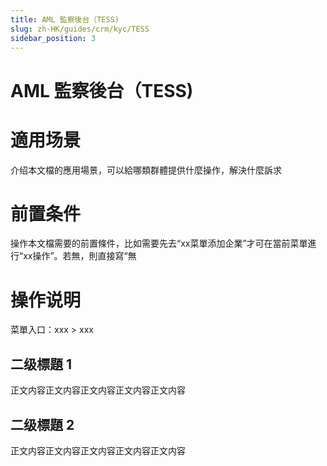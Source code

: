 ```yaml
---
title: AML 監察後台（TESS)
slug: zh-HK/guides/crm/kyc/TESS
sidebar_position: 3
---
```



# AML 監察後台（TESS)

# 適用场景

介绍本文檔的應用場景，可以給哪類群體提供什麼操作，解決什麼訴求

# 前置条件

操作本文檔需要的前置條件，比如需要先去“xx菜單添加企業”才可在當前菜單進行“xx操作”。若無，則直接寫“無

# 操作说明

菜單入口：xxx  > xxx

## 二级標題 1

正文内容正文内容正文内容正文内容正文内容

## 二级標題 2

正文内容正文内容正文内容正文内容正文内容

